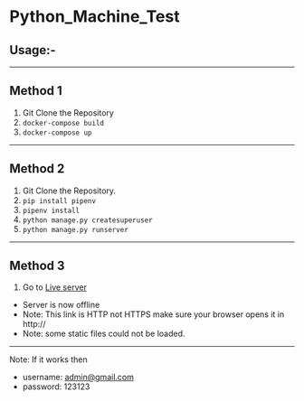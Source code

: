 # Python_Machine_Test

Usage:-
------
<hr>
<h2>Method 1</h2>

1. Git Clone the Repository
2. ```docker-compose build```
3. ```docker-compose up```

<hr>
<h2>Method 2</h2>

1. Git Clone the Repository.
2. ```pip install pipenv```
3. ```pipenv install```
4. ```python manage.py createsuperuser```
5. ```python manage.py runserver```

<hr>
<h2>Method 3</h2>

1. Go to [Live server](https://ajmaljarvis.pythonanywhere.com/store)
- Server is now offline 
- Note: This link is HTTP not HTTPS make sure your browser opens it in http://
- Note: some static files could not be loaded. 
<hr>

Note:
    If it works then
- username: admin@gmail.com
- password: 123123
